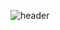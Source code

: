 ![header][def]

[def]: https://capsule-render.vercel.app/api?type=waving&color=auto&height=300&section=header&text=%20Records&fontSize=90
